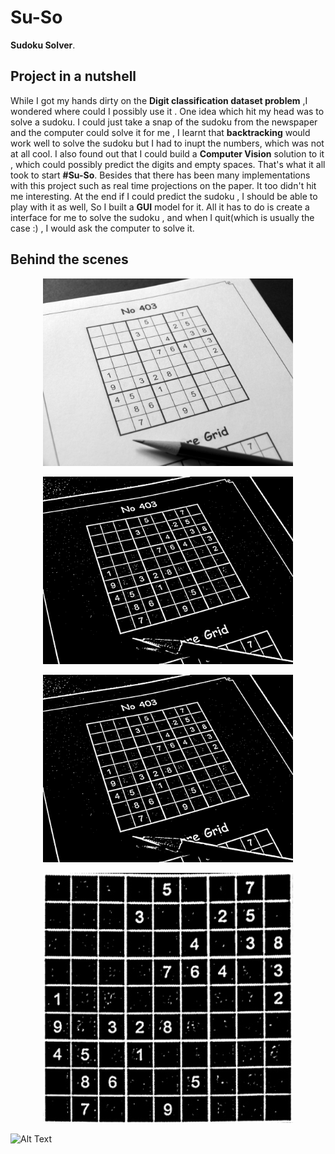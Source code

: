 # Su-So
**Sudoku Solver**.

## Project in a nutshell 
While I got my hands dirty on the **Digit classification dataset problem** ,I wondered where could I possibly use it . One idea which hit my head was to solve a sudoku. I could just take a snap of the sudoku from the newspaper and the computer could solve it for me , I learnt that **backtracking** would work well to solve the sudoku but I had to inupt the numbers, which was not at all cool. I also found out that I could build a **Computer Vision** solution to it , which could possibly predict the digits and empty spaces. That's what it all took to start **#Su-So**. Besides that there has been many implementations with this project such as real time projections on the paper. It too didn't hit me interesting. At the end if I could predict the sudoku , I should be able to play with  it as well,
So I built a **GUI** model for it. All it has to do is create a interface for me to solve the sudoku , and when I quit(which is usually the case :) , I would ask the computer to solve it.

## Behind the scenes
<p align="center">
<img src="STAGES/STAGE_101.jpg" width="400" >
</p>


<p align="center">
<img src="STAGES/STAGE_102.jpg" width="400" >
</p>



<p align="center">
<img src="STAGES/STAGE_102.jpg" width="400" >
</p>



<p align="center">
<img src="STAGES/STAGE_107.jpg" width="400" >
</p>


![Alt Text](https://i.imgflip.com/3y4ue1.gif)
